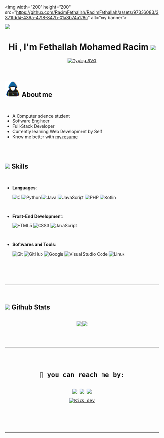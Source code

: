 <p align=”center”>

<img width=”200" height=”200" src=”https://github.com/RacimFethallah/RacimFethallah/assets/97336083/3371fdd4-439a-4718-847b-31a8b74a178c" alt=”my banner”>

</p>

![](https://komarev.com/ghpvc/?username=RacimFethallah)
<!--
**RacimFethallah/RacimFethallah** is a ✨ _special_ ✨ repository because its `README.md` (this file) appears on your GitHub profile.

Here are some ideas to get you started:

- 🔭 I’m currently working on ...
- 🌱 I’m currently learning ...
- 👯 I’m looking to collaborate on ...
- 🤔 I’m looking for help with ...
- 💬 Ask me about ...
- 📫 How to reach me: ...
- 😄 Pronouns: ...
- ⚡ Fun fact: ...
-->



<h1 align="center"><b>Hi , I'm Fethallah Mohamed Racim </b><img src="https://media.giphy.com/media/hvRJCLFzcasrR4ia7z/giphy.gif" width="35"></h1>
<!--  -->
<p align="center">
  <a href="https://git.io/typing-svg"><img src="https://readme-typing-svg.demolab.com?font=Fira+Code&pause=1000&color=0071BF&width=435&lines=Self+taught+full-stack+developer;Computer+science+student;Exploring%2C+and+creating+in+the+digital+realm+%F0%9F%8C%90" alt="Typing SVG" /></a>
</p>


<br>



	
## <picture><img src = "https://github.com/0xAbdulKhalid/0xAbdulKhalid/raw/main/assets/mdImages/about_me.gif" width = 50px></picture> **About me**


<br>

- A Computer science student 
- Software Engineer
- Full-Stack Developer
- Currently learning Web Development by Self
- Know me better with [my resume](https://github.com/RacimFethallah/RacimFethallah/files/12396349/Fethallah.Mohamed.Racim.CV.pdf)

<br><br>


## <img src="https://media2.giphy.com/media/QssGEmpkyEOhBCb7e1/giphy.gif?cid=ecf05e47a0n3gi1bfqntqmob8g9aid1oyj2wr3ds3mg700bl&rid=giphy.gif" width ="25"><b> Skills</b>
<br>

<p align="center">

- **Languages**:
    
    ![C](https://img.shields.io/badge/C%20-%232370ED.svg?style=for-the-badge&logo=c&logoColor=white)
    ![Python](https://img.shields.io/badge/Python%20-%2314354C.svg?style=for-the-badge&logo=python&logoColor=white)
    ![Java](https://img.shields.io/badge/Java-ED8B00?style=for-the-badge&logo=java&logoColor=white)
    ![JavaScript](https://img.shields.io/badge/JavaScript-F7DF1E?style=for-the-badge&logo=javascript&logoColor=black)
    ![PHP](https://img.shields.io/badge/PHP-777BB4?style=for-the-badge&logo=php&logoColor=white)
    ![Kotlin](https://img.shields.io/badge/Kotlin%20-%ED8B00.svg?style=for-the-badge&logo=kotlin&logoColor=white)

<br>   
    
- **Front-End Development**:

   ![HTML5](https://img.shields.io/badge/HTML5%20-%23E34F26.svg?style=for-the-badge&logo=html5&logoColor=white)
   ![CSS3](https://img.shields.io/badge/CSS%20-%231572B6.svg?style=for-the-badge&logo=css3&logoColor=white)
   ![JavaScript](https://img.shields.io/badge/JavaScript%20-%23F7DF1E.svg?style=for-the-badge&logo=javascript&logoColor=black)

<br>


- **Softwares and Tools**:

    ![Git](https://img.shields.io/badge/git-%23F05033.svg?style=for-the-badge&logo=git&logoColor=white)
    ![GitHub](https://img.shields.io/badge/github-%23121011.svg?style=for-the-badge&logo=github&logoColor=white)
    ![Google](https://img.shields.io/badge/google-%234285F4.svg?style=for-the-badge&logo=google&logoColor=white)
    ![Visual Studio Code](https://img.shields.io/badge/Visual%20Studio%20Code-0078d7.svg?style=for-the-badge&logo=visual-studio-code&logoColor=white)
    ![Linux](https://img.shields.io/badge/Linux-FCC624?style=for-the-badge&logo=linux&logoColor=black) 

<br>


</p>

<br>
<br>

-----

<br>


## <img src="https://media.giphy.com/media/iY8CRBdQXODJSCERIr/giphy.gif" width="35"><b> Github Stats </b>
<br>

<div align="center">

<a href="https://github.com/RacimFethallah/">
  <img src="https://github-readme-stats.vercel.app/api?username=RacimFethallah&include_all_commits=true&count_private=true&show_icons=true&line_height=20&title_color=7A7ADB&icon_color=2234AE&text_color=D3D3D3&bg_color=0,000000,130F40" width="450"/>
  <img src="https://github-readme-stats.vercel.app/api/top-langs?username=RacimFethallah&show_icons=true&locale=en&layout=compact&line_height=20&title_color=7A7ADB&icon_color=2234AE&text_color=D3D3D3&bg_color=0,000000,130F40" width="375" />

</a>
</div>

<br>
<br>
<br>

-----

<br>
<br>



<div>
  <samp>
    <h2 align="center">📩 you can reach me by: </h2>
    <p align="center">
      <br/>
      <a href="https://www.linkedin.com/in/fethallahracim/" target="blank"><img align="center"
         src="https://img.shields.io/badge/linkedin-%231DA1F2.svg?style=for-the-badge&logo=linkedin&logoColor=white"
        height="30"/></a>
      <a href="mailto:fethallahracim@outlook.com" target="blank"><img align="center"
         src="https://img.shields.io/badge/Microsoft_Outlook-0078D4?style=for-the-badge&logo=microsoft-outlook&logoColor=white"
         height="30"/></a>
	<a href="mailto:mohamedracim.fethallah@gmail.com" target="blank"><img align="center"
         src="https://img.shields.io/badge/Gmail-D14836?style=for-the-badge&logo=gmail&logoColor=white"
         height="30"/></a>
    </p>
  <p align="center">
      <!-- <a href="https://instagram.com/azzar_budiyanto" target="blank"><img align="center"
         src="https://img.shields.io/badge/instagram-%23E4405F.svg?style=for-the-badge&logo=Instagram&logoColor=white"
         alt="azzar" height="30"/></a>
      <a href="https://wa.me/+6282232529804" target="blank"><img align="center"
         src="https://img.shields.io/badge/whatsapp-4B7F1.svg?style=for-the-badge&logo=whatsapp&logoColor=white"
         alt="azzar" height="30"/></a> -->
      <a href="https://twitter.com/Rics_dev" target="blank"><img align="center"
         src="https://img.shields.io/badge/twitter-1DA1F2.svg?style=for-the-badge&logo=twitter&logoColor=white"
         alt="Rics_dev" height="30"/></a>
      <br>
    </p>
  </samp>
</div>

<br>
<br>
<br>
<br>

---

<br>



